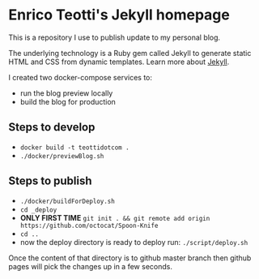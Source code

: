 # Enrico Teotti's Jekyll homepage

This is a repository I use to publish update to my personal blog.

The underlying technology is a Ruby gem called Jekyll to generate static HTML and CSS from dynamic templates. Learn more about [Jekyll](https://jekyllrb.com/).

I created two docker-compose services to:
* run the blog preview locally
* build the blog for production

## Steps to develop

* `docker build -t teottidotcom .`
* `./docker/previewBlog.sh`

## Steps to publish

* `./docker/buildForDeploy.sh`
* `cd _deploy`
* **ONLY FIRST TIME** `git init . && git remote add origin https://github.com/octocat/Spoon-Knife`
* `cd ..`
* now the deploy directory is ready to deploy run: `./script/deploy.sh`

Once the content of that directory is to github master branch then github pages will pick the changes up in a few seconds.
